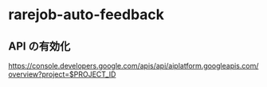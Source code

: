 # rarejob-auto-feedback

## API の有効化
https://console.developers.google.com/apis/api/aiplatform.googleapis.com/overview?project=$PROJECT_ID